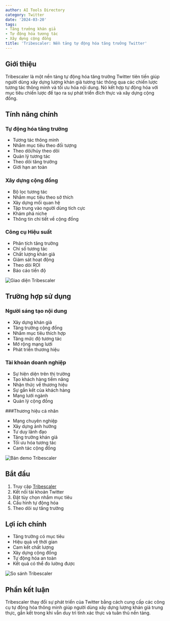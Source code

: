 ```yaml
---
author: AI Tools Directory
category: Twitter
date: '2024-03-20'
tags:
- Tăng trưởng khán giả
- Tự động hóa tương tác
- Xây dựng cộng đồng
title: 'Tribescaler: Nền tảng tự động hóa tăng trưởng Twitter'
---
```


## Giới thiệu

Tribescaler là một nền tảng tự động hóa tăng trưởng Twitter tiên tiến giúp người dùng xây dựng lượng khán giả tương tác thông qua các chiến lược tương tác thông minh và tối ưu hóa nội dung. Nó kết hợp tự động hóa với mục tiêu chiến lược để tạo ra sự phát triển đích thực và xây dựng cộng đồng.

## Tính năng chính

### Tự động hóa tăng trưởng
- Tương tác thông minh
- Nhắm mục tiêu theo đối tượng
- Theo dõi/hủy theo dõi
- Quản lý tương tác
- Theo dõi tăng trưởng
- Giới hạn an toàn

### Xây dựng cộng đồng
- Bộ lọc tương tác
- Nhắm mục tiêu theo sở thích
- Xây dựng mối quan hệ
- Tập trung vào người dùng tích cực
- Khám phá niche
- Thông tin chi tiết về cộng đồng

### Công cụ Hiệu suất
- Phân tích tăng trưởng
- Chỉ số tương tác
- Chất lượng khán giả
- Giám sát hoạt động
- Theo dõi ROI
- Báo cáo tiến độ

![Giao diện Tribescaler](/imgs/tribescaler/interface.jpg)

## Trường hợp sử dụng

### Người sáng tạo nội dung
- Xây dựng khán giả
- Tăng trưởng cộng đồng
- Nhắm mục tiêu thích hợp
- Tăng mức độ tương tác
- Mở rộng mạng lưới
- Phát triển thương hiệu

### Tài khoản doanh nghiệp
- Sự hiện diện trên thị trường
- Tạo khách hàng tiềm năng
- Nhận thức về thương hiệu
- Sự gắn kết của khách hàng
- Mạng lưới ngành
- Quản lý cộng đồng

###Thương hiệu cá nhân
- Mạng chuyên nghiệp
- Xây dựng ảnh hưởng
- Tư duy lãnh đạo
- Tăng trưởng khán giả
- Tối ưu hóa tương tác
- Canh tác cộng đồng

![Bản demo Tribescaler](/imgs/tribescaler/demo.jpg)

## Bắt đầu

1. Truy cập [Tribescaler](https://tribescaler.com)
2. Kết nối tài khoản Twitter
3. Đặt tùy chọn nhắm mục tiêu
4. Cấu hình tự động hóa
5. Theo dõi sự tăng trưởng

## Lợi ích chính

- Tăng trưởng có mục tiêu
- Hiệu quả về thời gian
- Cam kết chất lượng
- Xây dựng cộng đồng
- Tự động hóa an toàn
- Kết quả có thể đo lường được

![So sánh Tribescaler](/imgs/tribescaler/comparison.jpg)

## Phần kết luận

Tribescaler thay đổi sự phát triển của Twitter bằng cách cung cấp các công cụ tự động hóa thông minh giúp người dùng xây dựng lượng khán giả trung thực, gắn kết trong khi vẫn duy trì tính xác thực và tuân thủ nền tảng.